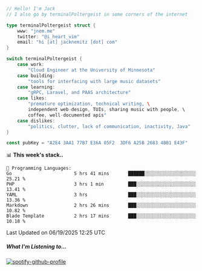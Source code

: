 ```go
// Hello! I'm Jack
// I also go by terminalPoltergeist in some corners of the internet

type terminalPoltergeist struct {
    www: "jnem.me"
    twitter: "@i_heart_vim"
    email: "hi [at] jacknemitz [dot] com"
}

switch terminalPoltergeist {
    case work:
        "Cloud Engineer at the University of Minnesota"
    case building:
        "tools for interfacing with large music datasets"
    case learning:
        "gRPC, Laravel, and PAAS architecture"
    case likes:
        "premature optimization, technical writing, \
        independent web-design, TUIs, sharing music with people, \
        coffee, well-documented apis"
    case dislikes:
        "politics, clutter, lack of communication, inactivity, Java"
}

const pubKey = "A2E4 3AA1 77B7 E36A 05F2  3DF6 A25B 2683 4BB1 E43F"
```

<!--START_SECTION:waka-->
📊 **This week's stack..** 

```text
💬 Programming Languages: 
Go                       5 hrs 41 mins       ██████░░░░░░░░░░░░░░░░░░░   25.21 % 
PHP                      3 hrs 1 min         ███░░░░░░░░░░░░░░░░░░░░░░   13.41 % 
YAML                     3 hrs               ███░░░░░░░░░░░░░░░░░░░░░░   13.36 % 
Markdown                 2 hrs 26 mins       ███░░░░░░░░░░░░░░░░░░░░░░   10.82 % 
Blade Template           2 hrs 17 mins       ███░░░░░░░░░░░░░░░░░░░░░░   10.18 % 
```


 Last Updated on 06/19/2025 12:25 UTC
<!--END_SECTION:waka-->

##### What I'm Listening to...

[![spotify-github-profile](https://jnem.me/listening-item?maxAge=2592000)](https://jnem.me/listening)
